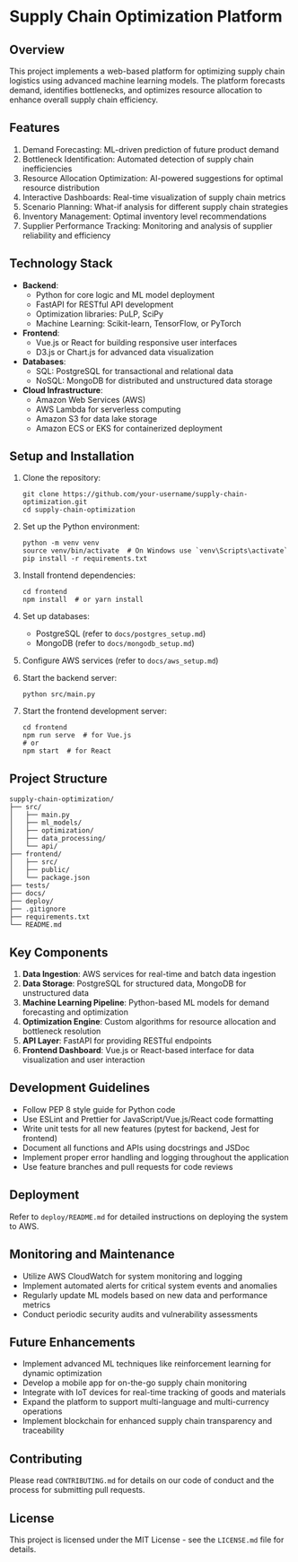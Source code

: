 # Supply Chain Optimization Platform

## Overview
This project implements a web-based platform for optimizing supply chain logistics using advanced machine learning models. The platform forecasts demand, identifies bottlenecks, and optimizes resource allocation to enhance overall supply chain efficiency.

## Features
1. Demand Forecasting: ML-driven prediction of future product demand
2. Bottleneck Identification: Automated detection of supply chain inefficiencies
3. Resource Allocation Optimization: AI-powered suggestions for optimal resource distribution
4. Interactive Dashboards: Real-time visualization of supply chain metrics
5. Scenario Planning: What-if analysis for different supply chain strategies
6. Inventory Management: Optimal inventory level recommendations
7. Supplier Performance Tracking: Monitoring and analysis of supplier reliability and efficiency

## Technology Stack
- **Backend**: 
  - Python for core logic and ML model deployment
  - FastAPI for RESTful API development
  - Optimization libraries: PuLP, SciPy
  - Machine Learning: Scikit-learn, TensorFlow, or PyTorch
- **Frontend**: 
  - Vue.js or React for building responsive user interfaces
  - D3.js or Chart.js for advanced data visualization
- **Databases**: 
  - SQL: PostgreSQL for transactional and relational data
  - NoSQL: MongoDB for distributed and unstructured data storage
- **Cloud Infrastructure**: 
  - Amazon Web Services (AWS)
  - AWS Lambda for serverless computing
  - Amazon S3 for data lake storage
  - Amazon ECS or EKS for containerized deployment

## Setup and Installation
1. Clone the repository:
   ```
   git clone https://github.com/your-username/supply-chain-optimization.git
   cd supply-chain-optimization
   ```

2. Set up the Python environment:
   ```
   python -m venv venv
   source venv/bin/activate  # On Windows use `venv\Scripts\activate`
   pip install -r requirements.txt
   ```

3. Install frontend dependencies:
   ```
   cd frontend
   npm install  # or yarn install
   ```

4. Set up databases:
   - PostgreSQL (refer to `docs/postgres_setup.md`)
   - MongoDB (refer to `docs/mongodb_setup.md`)

5. Configure AWS services (refer to `docs/aws_setup.md`)

6. Start the backend server:
   ```
   python src/main.py
   ```

7. Start the frontend development server:
   ```
   cd frontend
   npm run serve  # for Vue.js
   # or
   npm start  # for React
   ```

## Project Structure
```
supply-chain-optimization/
├── src/
│   ├── main.py
│   ├── ml_models/
│   ├── optimization/
│   ├── data_processing/
│   └── api/
├── frontend/
│   ├── src/
│   ├── public/
│   └── package.json
├── tests/
├── docs/
├── deploy/
├── .gitignore
├── requirements.txt
└── README.md
```

## Key Components
1. **Data Ingestion**: AWS services for real-time and batch data ingestion
2. **Data Storage**: PostgreSQL for structured data, MongoDB for unstructured data
3. **Machine Learning Pipeline**: Python-based ML models for demand forecasting and optimization
4. **Optimization Engine**: Custom algorithms for resource allocation and bottleneck resolution
5. **API Layer**: FastAPI for providing RESTful endpoints
6. **Frontend Dashboard**: Vue.js or React-based interface for data visualization and user interaction

## Development Guidelines
- Follow PEP 8 style guide for Python code
- Use ESLint and Prettier for JavaScript/Vue.js/React code formatting
- Write unit tests for all new features (pytest for backend, Jest for frontend)
- Document all functions and APIs using docstrings and JSDoc
- Implement proper error handling and logging throughout the application
- Use feature branches and pull requests for code reviews

## Deployment
Refer to `deploy/README.md` for detailed instructions on deploying the system to AWS.

## Monitoring and Maintenance
- Utilize AWS CloudWatch for system monitoring and logging
- Implement automated alerts for critical system events and anomalies
- Regularly update ML models based on new data and performance metrics
- Conduct periodic security audits and vulnerability assessments

## Future Enhancements
- Implement advanced ML techniques like reinforcement learning for dynamic optimization
- Develop a mobile app for on-the-go supply chain monitoring
- Integrate with IoT devices for real-time tracking of goods and materials
- Expand the platform to support multi-language and multi-currency operations
- Implement blockchain for enhanced supply chain transparency and traceability

## Contributing
Please read `CONTRIBUTING.md` for details on our code of conduct and the process for submitting pull requests.

## License
This project is licensed under the MIT License - see the `LICENSE.md` file for details.